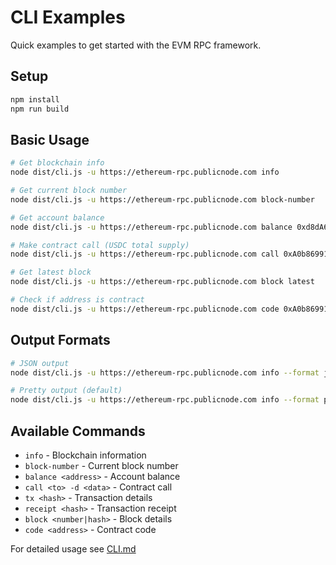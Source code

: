 # CLI Examples

Quick examples to get started with the EVM RPC framework.

## Setup

```bash
npm install
npm run build
```

## Basic Usage

```bash
# Get blockchain info
node dist/cli.js -u https://ethereum-rpc.publicnode.com info

# Get current block number  
node dist/cli.js -u https://ethereum-rpc.publicnode.com block-number

# Get account balance
node dist/cli.js -u https://ethereum-rpc.publicnode.com balance 0xd8dA6BF26964aF9D7eEd9e03E53415D37aA96045

# Make contract call (USDC total supply)
node dist/cli.js -u https://ethereum-rpc.publicnode.com call 0xA0b86991c6218b36c1d19D4a2e9Eb0cE3606eB48 -d 0x18160ddd

# Get latest block
node dist/cli.js -u https://ethereum-rpc.publicnode.com block latest

# Check if address is contract
node dist/cli.js -u https://ethereum-rpc.publicnode.com code 0xA0b86991c6218b36c1d19D4a2e9Eb0cE3606eB48
```

## Output Formats

```bash
# JSON output
node dist/cli.js -u https://ethereum-rpc.publicnode.com info --format json

# Pretty output (default)
node dist/cli.js -u https://ethereum-rpc.publicnode.com info --format pretty
```

## Available Commands

- `info` - Blockchain information
- `block-number` - Current block number
- `balance <address>` - Account balance
- `call <to> -d <data>` - Contract call
- `tx <hash>` - Transaction details
- `receipt <hash>` - Transaction receipt
- `block <number|hash>` - Block details
- `code <address>` - Contract code

For detailed usage see [CLI.md](CLI.md)
